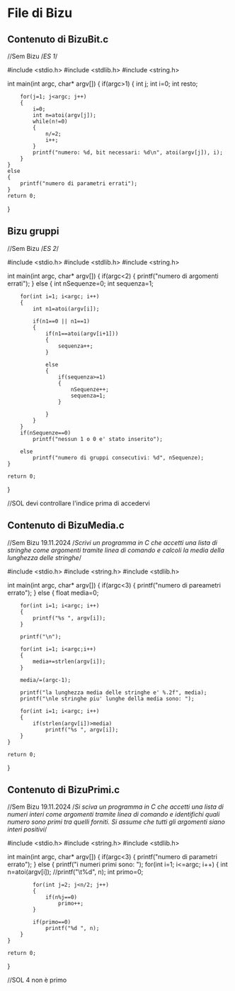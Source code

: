 # File di Bizu

## Contenuto di BizuBit.c

//Sem Bizu
/*ES 1*/

#include <stdio.h>
#include <stdlib.h>
#include <string.h>

int main(int argc, char* argv[])
{
	if(argc>1)
	{
		int j;
		int i=0;
		int resto;
		
		for(j=1; j<argc; j++)
		{
			i=0;
			int n=atoi(argv[j]);
			while(n!=0)
			{
				n/=2;
				i++;
			}
			printf("numero: %d, bit necessari: %d\n", atoi(argv[j]), i);
		}
	}
	else
	{
		printf("numero di parametri errati");
	}
	return 0;
}

## Bizu gruppi
//Sem Bizu
/*ES 2*/

#include <stdio.h>
#include <stdlib.h>
#include <string.h>

int main(int argc, char* argv[])
{
	if(argc<2)
	{
		printf("numero di argomenti errati");
	}
	else
	{
		int nSequenze=0;
		int sequenza=1;
		
		for(int i=1; i<argc; i++)
		{
			int n1=atoi(argv[i]);
			
			if(n1==0 || n1==1)
			{
				if(n1==atoi(argv[i+1]))
				{
					sequenza++;
				}
					
				else
				{
					if(sequenza>=1)
					{
						nSequenze++;
						sequenza=1;
					}
						
				}
			}
		}
		if(nSequenze==0)
			printf("nessun 1 o 0 e' stato inserito");
		
		else
			printf("numero di gruppi consecutivi: %d", nSequenze);
	}
	
	return 0;
}

//SOL devi controllare l'indice prima di accedervi
## Contenuto di BizuMedia.c

//Sem Bizu 19.11.2024
/*Scrivi un programma in C che accetti una lista di stringhe come argomenti tramite linea di comando e calcoli la media della lunghezza delle stringhe*/

#include <stdio.h>
#include <string.h>
#include <stdlib.h>

int main(int argc, char* argv[])
{
	if(argc<3)
	{
		printf("numero di pareametri errato");
	}
	else
	{
		float media=0;
		
		for(int i=1; i<argc; i++)
		{
			printf("%s ", argv[i]);
		}
		
		printf("\n");
		
		for(int i=1; i<argc;i++)
		{
			media+=strlen(argv[i]);
		}
		
		media/=(argc-1);
		
		printf("la lunghezza media delle stringhe e' %.2f", media);
		printf("\nle stringhe piu' lunghe della media sono: ");
		
		for(int i=1; i<argc; i++)
		{
			if(strlen(argv[i])>media)
				printf("%s ", argv[i]);
		}
	}
	
	return 0;
}

## Contenuto di BizuPrimi.c

//Sem Bizu 19.11.2024
/*Si sciva un programma in C che accetti una lista di numeri interi come argomenti tramite linea di comando e identifichi quali numero sono primi tra quelli forniti.
Si assume che tutti gli argomenti siano interi positivi*/

#include <stdio.h>
#include <string.h>
#include <stdlib.h>

int main(int argc, char* argv[])
{
	if(argc<3)
	{
		printf("numero di parametri errato");
	}
	else
	{
		printf("i numeri primi sono: ");
		for(int i=1; i<=argc; i++)
		{
			int n=atoi(argv[i]);
			//printf("\t%d", n);
			int primo=0;
			
			for(int j=2; j<n/2; j++)
			{
				if(n%j==0)
					primo++;
			}
			
			if(primo==0)
				printf("%d ", n);
		}
	}
	
	return 0;
}

//SOL 4 non è primo